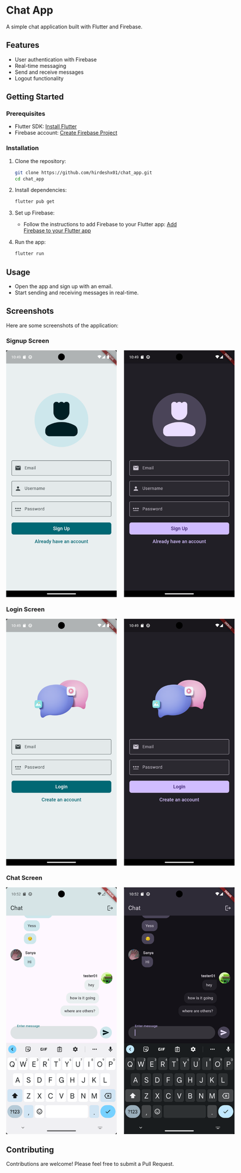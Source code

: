 # Chat App

A simple chat application built with Flutter and Firebase.

## Features

- User authentication with Firebase
- Real-time messaging
- Send and receive messages
- Logout functionality

## Getting Started

### Prerequisites

- Flutter SDK: [Install Flutter](https://flutter.dev/docs/get-started/install)
- Firebase account: [Create Firebase Project](https://firebase.google.com/)

### Installation

1. Clone the repository:
    ```sh
    git clone https://github.com/hirdeshx01/chat_app.git
    cd chat_app
    ```

2. Install dependencies:
    ```sh
    flutter pub get
    ```

3. Set up Firebase:
    - Follow the instructions to add Firebase to your Flutter app: [Add Firebase to your Flutter app](https://firebase.google.com/docs/flutter/setup)

4. Run the app:
    ```sh
    flutter run
    ```

## Usage

- Open the app and sign up with an email.
- Start sending and receiving messages in real-time.

## Screenshots

Here are some screenshots of the application:

### Signup Screen
<div style="display: flex; gap: 20px;">
    <img src="assets/screenshots/signup_light.png" alt="Signup Screen Light" width="300">
    <img src="assets/screenshots/signup_dark.png" alt="Signup Screen Dark" width="300">
</div>

### Login Screen
<div style="display: flex; gap: 20px;">
    <img src="assets/screenshots/login_light.png" alt="Login Screen Light" width="300">
    <img src="assets/screenshots/login_dark.png" alt="Login Screen Dark" width="300">
</div>

### Chat Screen
<div style="display: flex; gap: 20px;">
    <img src="assets/screenshots/chat_light.png" alt="Chat Screen Light" width="300">
    <img src="assets/screenshots/chat_dark.png" alt="Chat Screen Dark" width="300">
</div>


## Contributing

Contributions are welcome! Please feel free to submit a Pull Request.

